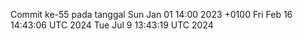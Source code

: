 Commit ke-55 pada tanggal Sun Jan 01 14:00 2023 +0100
Fri Feb 16 14:43:06 UTC 2024
Tue Jul  9 13:43:19 UTC 2024
